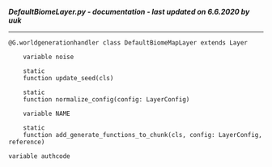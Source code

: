 ***DefaultBiomeLayer.py - documentation - last updated on 6.6.2020 by uuk***
___

    @G.worldgenerationhandler class DefaultBiomeMapLayer extends Layer

        variable noise

        static
        function update_seed(cls)

        static
        function normalize_config(config: LayerConfig)

        variable NAME

        static
        function add_generate_functions_to_chunk(cls, config: LayerConfig, reference)

    variable authcode